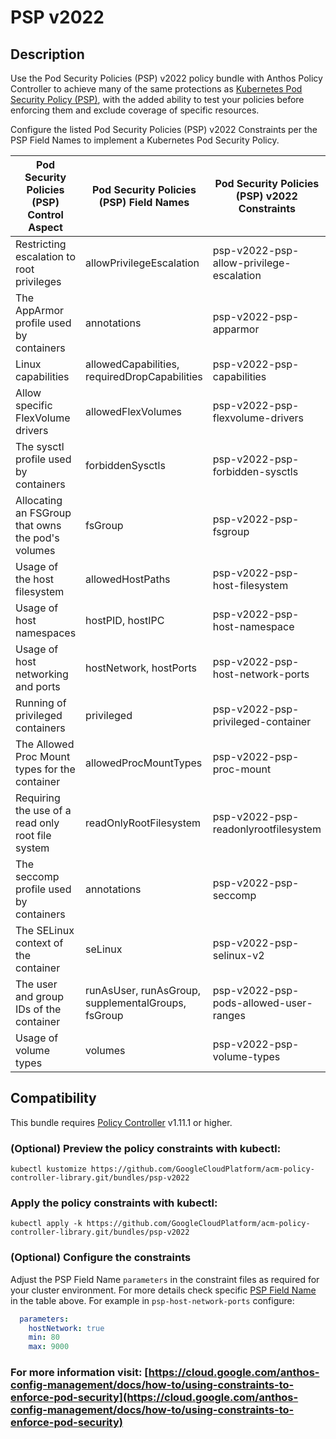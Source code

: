 # PSP v2022

## Description
Use the Pod Security Policies (PSP) v2022 policy bundle with Anthos Policy
Controller to achieve many of the same protections as
[Kubernetes Pod Security Policy (PSP)](https://v1-24.docs.kubernetes.io/docs/concepts/security/pod-security-policy/),
with the added ability to test your policies before enforcing them and exclude
coverage of specific resources.

Configure the listed Pod Security Policies (PSP) v2022 Constraints per the PSP
Field Names to implement a Kubernetes Pod Security Policy.

| Pod Security Policies (PSP) Control Aspect        | Pod Security Policies (PSP) Field Names            | Pod Security Policies (PSP) v2022 Constraints |
|---------------------------------------------------|----------------------------------------------------|-----------------------------------------------|
| Restricting escalation to root privileges         | allowPrivilegeEscalation                           | psp-v2022-psp-allow-privilege-escalation      |
| The AppArmor profile used by containers           | annotations                                        | psp-v2022-psp-apparmor                        |
| Linux capabilities                                | allowedCapabilities, requiredDropCapabilities      | psp-v2022-psp-capabilities                    |
| Allow specific FlexVolume drivers                 | allowedFlexVolumes                                 | psp-v2022-psp-flexvolume-drivers              |
| The sysctl profile used by containers             | forbiddenSysctls                                   | psp-v2022-psp-forbidden-sysctls               |
| Allocating an FSGroup that owns the pod's volumes | fsGroup                                            | psp-v2022-psp-fsgroup                         |
| Usage of the host filesystem                      | allowedHostPaths                                   | psp-v2022-psp-host-filesystem                 |
| Usage of host namespaces                          | hostPID, hostIPC                                   | psp-v2022-psp-host-namespace                  |
| Usage of host networking and ports                | hostNetwork, hostPorts                             | psp-v2022-psp-host-network-ports              |
| Running of privileged containers                  | privileged                                         | psp-v2022-psp-privileged-container            |
| The Allowed Proc Mount types for the container    | allowedProcMountTypes                              | psp-v2022-psp-proc-mount                      |
| Requiring the use of a read only root file system | readOnlyRootFilesystem                             | psp-v2022-psp-readonlyrootfilesystem          |
| The seccomp profile used by containers            | annotations                                        | psp-v2022-psp-seccomp                         |
| The SELinux context of the container              | seLinux                                            | psp-v2022-psp-selinux-v2                      |
| The user and group IDs of the container           | runAsUser, runAsGroup, supplementalGroups, fsGroup | psp-v2022-psp-pods-allowed-user-ranges        |
| Usage of volume types                             | volumes                                            | psp-v2022-psp-volume-types                    |

## Compatibility

This bundle requires [Policy Controller](https://cloud.google.com/anthos-config-management/docs/concepts/policy-controller) v1.11.1 or higher.

### (Optional) Preview the policy constraints with kubectl:
```shell
kubectl kustomize https://github.com/GoogleCloudPlatform/acm-policy-controller-library.git/bundles/psp-v2022
```

### Apply the policy constraints with kubectl:
```shell
kubectl apply -k https://github.com/GoogleCloudPlatform/acm-policy-controller-library.git/bundles/psp-v2022
```

### (Optional) Configure the constraints
Adjust the PSP Field Name `parameters` in the constraint files as required for
your cluster environment.  For more details check specific
[PSP Field Name]((https://v1-24.docs.kubernetes.io/docs/concepts/security/pod-security-policy/))
in the table above.  For example in `psp-host-network-ports` configure:
```yaml
  parameters:
    hostNetwork: true
    min: 80
    max: 9000
```

### For more information visit: [https://cloud.google.com/anthos-config-management/docs/how-to/using-constraints-to-enforce-pod-security](https://cloud.google.com/anthos-config-management/docs/how-to/using-constraints-to-enforce-pod-security)
